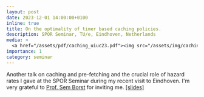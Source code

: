 ```yaml
---
layout: post
date: 2023-12-01 14:00:00+0100
inline: true
title: On the optimality of timer based caching policies.
description: SPOR Seminar, TU/e, Eindhoven, Netherlands
media: >
  <a href="/assets/pdf/caching_uiuc23.pdf"><img src="/assets/img/caching_hazard_rates.png" width="200"/></a>
importance: 1
category: seminar
---
```


Another talk on caching and pre-fetching and the crucial role of hazard rates I gave at the SPOR Seminar during my recent visit to Eindhoven. I'm very grateful to [Prof. Sem Borst](https://www.tue.nl/en/research/researchers/sem-borst) for inviting me. [[slides]](/assets/pdf/eindhoven23_caching.pdf)
